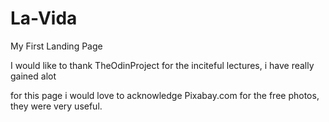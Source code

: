 # La-Vida
My First Landing Page

I would like to thank TheOdinProject for the inciteful lectures, i have really gained alot

for this page i would love to acknowledge Pixabay.com for the free photos, they were very useful.
